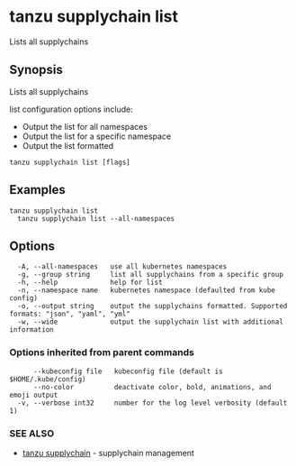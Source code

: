 # tanzu supplychain list

Lists all supplychains

## Synopsis

Lists all supplychains
		
list configuration options include:
- Output the list for all namespaces
- Output the list for a specific namespace
- Output the list formatted

```console
tanzu supplychain list [flags]
```

## Examples

```console
tanzu supplychain list
  tanzu supplychain list --all-namespaces
```

## Options

```console
  -A, --all-namespaces   use all kubernetes namespaces
  -g, --group string     list all supplychains from a specific group
  -h, --help             help for list
  -n, --namespace name   kubernetes namespace (defaulted from kube config)
  -o, --output string    output the supplychains formatted. Supported formats: "json", "yaml", "yml"
  -w, --wide             output the supplychain list with additional information
```

### Options inherited from parent commands

```console
      --kubeconfig file   kubeconfig file (default is $HOME/.kube/config)
      --no-color          deactivate color, bold, animations, and emoji output
  -v, --verbose int32     number for the log level verbosity (default 1)
```

### SEE ALSO

* [tanzu supplychain](tanzu_supplychain.md)	 - supplychain management

